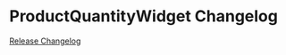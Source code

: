 # ProductQuantityWidget Changelog

[Release Changelog](https://github.com/spryker-shop/product-quantity-widget/releases)

